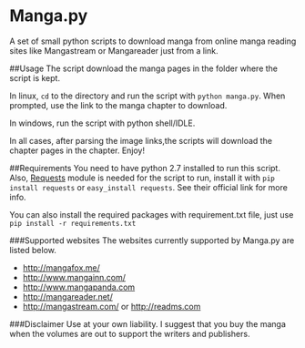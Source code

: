 Manga.py
========

A set of small python scripts to download manga from online manga reading sites like Mangastream or Mangareader just from a link.

##Usage
The script download the manga pages in the folder where the script is kept.

In linux, `cd` to the directory and run the script with `python manga.py`. When prompted, use the link to the manga chapter to download.

In windows, run the script with python shell/IDLE.

In all cases, after parsing the image links,the scripts will download the chapter pages in the chapter. Enjoy!

##Requirements
You need to have python 2.7 installed to run this script. Also, [Requests](http://docs.python-requests.org/en/latest/) module is needed for the script to run, install it with `pip install requests` or `easy_install requests`. See their official link for more info.

You can also install the required packages with requirement.txt file, just use `pip install -r requirements.txt`

###Supported websites
The websites currently supported by Manga.py are listed below.

* <http://mangafox.me/>
* <http://www.mangainn.com/>
* <http://www.mangapanda.com>
* <http://mangareader.net/>
* <http://mangastream.com/> or <http://readms.com>

###Disclaimer
Use at your own liability. I suggest that you buy the manga when the volumes are out to support the writers and publishers.
